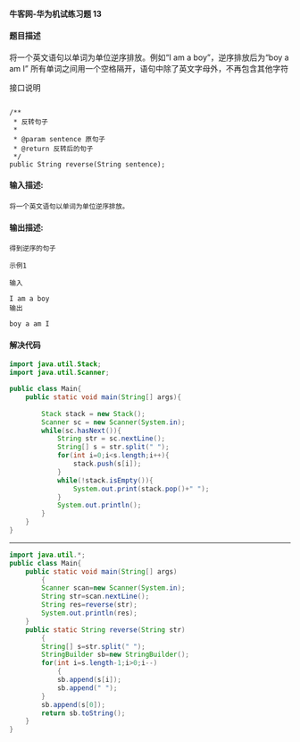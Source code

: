 #### 牛客网-华为机试练习题  13

#### 题目描述

将一个英文语句以单词为单位逆序排放。例如“I am a boy”，逆序排放后为“boy a am I”
所有单词之间用一个空格隔开，语句中除了英文字母外，不再包含其他字符


接口说明
```

/**
 * 反转句子
 * 
 * @param sentence 原句子
 * @return 反转后的句子
 */
public String reverse(String sentence);
```


#### 输入描述:

```
将一个英文语句以单词为单位逆序排放。
```

#### 输出描述:

```
得到逆序的句子

示例1

输入

I am a boy
输出

boy a am I
```

#### 解决代码

```java
import java.util.Stack;
import java.util.Scanner;

public class Main{
    public static void main(String[] args){
    
        Stack stack = new Stack();
        Scanner sc = new Scanner(System.in);
        while(sc.hasNext()){
            String str = sc.nextLine();
            String[] s = str.split(" ");
            for(int i=0;i<s.length;i++){
                stack.push(s[i]);
            }
            while(!stack.isEmpty()){
                System.out.print(stack.pop()+" ");
            }
            System.out.println();
        }
    }
}
```

---------------------------

```java
import java.util.*;
public class Main{
    public static void main(String[] args)
        {
        Scanner scan=new Scanner(System.in);
        String str=scan.nextLine();
        String res=reverse(str);
        System.out.println(res);
    }
    public static String reverse(String str)
        {
        String[] s=str.split(" ");
        StringBuilder sb=new StringBuilder();
        for(int i=s.length-1;i>0;i--)
            {
            sb.append(s[i]);
            sb.append(" ");
        }
        sb.append(s[0]);
        return sb.toString();
    }
}

```

